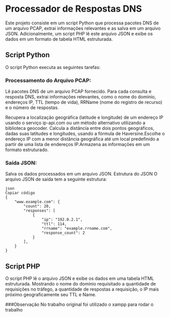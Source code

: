# Processador de Respostas DNS
Este projeto consiste em um script Python que processa pacotes DNS de um arquivo PCAP, extrai informações relevantes e as salva em um arquivo JSON. Adicionalmente, um script PHP lê este arquivo JSON e exibe os dados em um formato de tabela HTML estruturada.

## Script Python
O script Python executa as seguintes tarefas:

### Processamento do Arquivo PCAP:

Lê pacotes DNS de um arquivo PCAP fornecido. Para cada consulta e resposta DNS, extrai informações relevantes, como o nome do domínio, endereços IP, TTL (tempo de vida), RRName (nome do registro de recurso) e o número de respostas.

Recupera a localização geográfica (latitude e longitude) de um endereço IP usando o serviço ip-api.com ou um método alternativo utilizando a biblioteca geocoder. Calcula a distância entre dois pontos geográficos, dadas suas latitudes e longitudes, usando a fórmula de Haversine.Escolhe o endereço IP com a menor distância geográfica até um local predefinido a partir de uma lista de endereços IP.Armazena as informações em um formato estruturado.

### Saída JSON:

Salva os dados processados em um arquivo JSON.
Estrutura do JSON
O arquivo JSON de saída tem a seguinte estrutura:
```
json
Copiar código
{
    "www.example.com": {
        "count": 20,
        "responses": [
            {
                "ip": "192.0.2.1",
                "ttl": 114,
                "rrname": "example.rrname.com",
                "response_count": 2
            }
        ],
    }
}

```
## Script PHP
O script PHP lê o arquivo JSON e exibe os dados em uma tabela HTML estruturada. Mostrando o nome do domínio requisitado a quantidade de requisições no tráfego, a quantidade de respostas a requisição, o IP mais próximo geograficamente seu TTL e Name. 

###Observação
No trabalho original foi utilizado o xampp para rodar o trabalho
